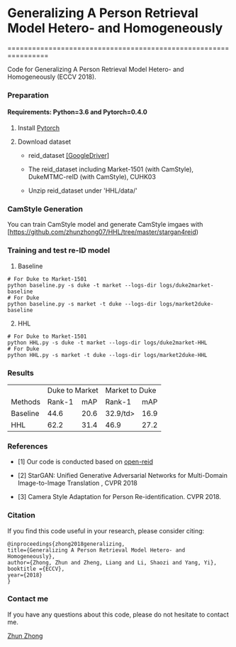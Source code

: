 # Generalizing A Person Retrieval Model Hetero- and Homogeneously
================================================================

Code for Generalizing A Person Retrieval Model Hetero- and Homogeneously (ECCV 2018). 

### Preparation

#### Requirements: Python=3.6 and Pytorch=0.4.0

1. Install [Pytorch](http://pytorch.org/)

2. Download dataset
   
   - reid_dataset [[GoogleDriver]](https://drive.google.com/open?id=1GABeDHWOEBGhEceYiSwr3ghUAl0Ne12X)
   
   - The reid_dataset including Market-1501 (with CamStyle), DukeMTMC-reID (with CamStyle), CUHK03
   
   - Unzip reid_dataset under 'HHL/data/'
   
### CamStyle Generation
You can train CamStyle model and generate CamStyle imgaes with [https://github.com/zhunzhong07/HHL/tree/master/stargan4reid)

### Training and test re-ID model

1. Baseline
  ```Shell
  # For Duke to Market-1501
  python baseline.py -s duke -t market --logs-dir logs/duke2market-baseline
  # For Duke
  python baseline.py -s market -t duke --logs-dir logs/market2duke-baseline
  ```

2. HHL
  ```Shell
  # For Duke to Market-1501
  python HHL.py -s duke -t market --logs-dir logs/duke2market-HHL
  # For Duke
  python HHL.py -s market -t duke --logs-dir logs/market2duke-HHL
  ```
  

### Results

<table>
   <tr>
      <td></td>
      <td colspan="2">Duke to Market</td>
      <td colspan="2">Market to Duke</td>
   </tr>
   <tr>
      <td>Methods</td>
      <td>Rank-1</td>
      <td>mAP</td>
      <td>Rank-1</td>
      <td>mAP</td>
   </tr>
   <tr>
      <td>Baseline</td>
      <td>44.6</td>
      <td>20.6</td>
      <td>32.9/td>
      <td>16.9</td>
   </tr>
   <tr>
      <td>HHL</td>
      <td>62.2</td>
      <td>31.4</td>
      <td>46.9</td>
      <td>27.2</td>
   </tr>
</table>


### References

- [1] Our code is conducted based on [open-reid](https://github.com/Cysu/open-reid)

- [2] StarGAN: Unified Generative Adversarial Networks for Multi-Domain Image-to-Image Translation
, CVPR 2018

- [3] Camera Style Adaptation for Person Re-identification. CVPR 2018.


### Citation

If you find this code useful in your research, please consider citing:

    @inproceedings{zhong2018generalizing,
    title={Generalizing A Person Retrieval Model Hetero- and Homogeneously},
    author={Zhong, Zhun and Zheng, Liang and Li, Shaozi and Yang, Yi},
    booktitle ={ECCV},
    year={2018}
    }

    
### Contact me

If you have any questions about this code, please do not hesitate to contact me.

[Zhun Zhong](http://zhunzhong.site)
